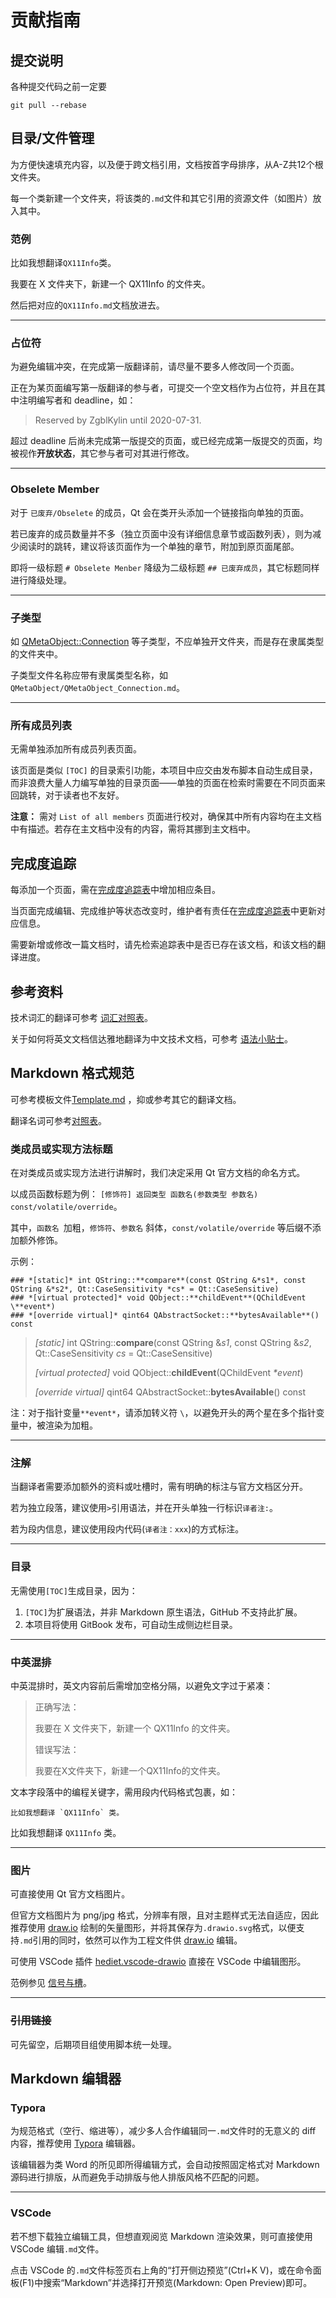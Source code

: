 # 贡献指南

## 提交说明

各种提交代码之前一定要

```shell
git pull --rebase
```



## 目录/文件管理

为方便快速填充内容，以及便于跨文档引用，文档按首字母排序，从A-Z共12个根文件夹。

每一个类新建一个文件夹，将该类的`.md`文件和其它引用的资源文件（如图片）放入其中。

### 范例

比如我想翻译`QX11Info`类。

我要在 X 文件夹下，新建一个 QX11Info 的文件夹。

然后把对应的`QX11Info.md`文档放进去。

----

### 占位符

为避免编辑冲突，在完成第一版翻译前，请尽量不要多人修改同一个页面。

正在为某页面编写第一版翻译的参与者，可提交一个空文档作为占位符，并且在其中注明编写者和 deadline，如：
> Reserved by ZgblKylin until 2020-07-31.

超过 deadline 后尚未完成第一版提交的页面，或已经完成第一版提交的页面，均被视作**开放状态**，其它参与者可对其进行修改。

----

### Obselete Member

对于 `已废弃/Obselete` 的成员，Qt 会在类开头添加一个链接指向单独的页面。

若已废弃的成员数量并不多（独立页面中没有详细信息章节或函数列表），则为减少阅读时的跳转，建议将该页面作为一个单独的章节，附加到原页面尾部。

即将一级标题 `# Obselete Menber` 降级为二级标题 `## 已废弃成员`，其它标题同样进行降级处理。

----

### 子类型

如 [QMetaObject::Connection](Src/M/QMetaObject/QMetaObject_Connection.md) 等子类型，不应单独开文件夹，而是存在隶属类型的文件夹中。

子类型文件名称应带有隶属类型名称，如 `QMetaObject/QMetaObject_Connection.md`。

----

### 所有成员列表

无需单独添加所有成员列表页面。

该页面是类似 `[TOC]` 的目录索引功能，本项目中应交由发布脚本自动生成目录，而非浪费大量人力编写单独的目录页面——单独的页面在检索时需要在不同页面来回跳转，对于读者也不友好。

**注意：** 需对 `List of all members` 页面进行校对，确保其中所有内容均在主文档中有描述。若存在主文档中没有的内容，需将其挪到主文档中。



## 完成度追踪

每添加一个页面，需在[完成度追踪表](completeness_tracking.md)中增加相应条目。

当页面完成编辑、完成维护等状态改变时，维护者有责任在[完成度追踪表](completeness_tracking.md)中更新对应信息。

需要新增或修改一篇文档时，请先检索追踪表中是否已存在该文档，和该文档的翻译进度。



## 参考资料

技术词汇的翻译可参考 [词汇对照表](Comparison_Table.md)。

关于如何将英文文档信达雅地翻译为中文技术文档，可参考 [语法小贴士](Grammar_Tips.md)。



## Markdown 格式规范

可参考模板文件[Template.md](Template.md) ，抑或参考其它的翻译文档。

翻译名词可参考[对照表](Comparison_Table.md)。

### 类成员或实现方法标题

在对类成员或实现方法进行讲解时，我们决定采用 Qt 官方文档的命名方式。

以成员函数标题为例： `[修饰符] 返回类型 函数名(参数类型 参数名) const/volatile/override`。

其中，`函数名 `加粗，`修饰符`、`参数名` 斜体，`const/volatile/override` 等后缀不添加额外修饰。

示例：

```
### *[static]* int QString::**compare**(const QString &*s1*, const QString &*s2*, Qt::CaseSensitivity *cs* = Qt::CaseSensitive)
### *[virtual protected]* void QObject::**childEvent**(QChildEvent \**event*)
### *[override virtual]* qint64 QAbstractSocket::**bytesAvailable**() const
```

> *[static]* int QString::**compare**(const QString &*s1*, const QString &*s2*, Qt::CaseSensitivity *cs* = Qt::CaseSensitive)
> 
> *[virtual protected]* void QObject::**childEvent**(QChildEvent *\*event*)
> 
> *[override virtual]* qint64 QAbstractSocket::**bytesAvailable**() const

注：对于指针变量`**event*`，请添加转义符 `\`，以避免开头的两个星在多个指针变量中，被渲染为加粗。

----

### 注解

当翻译者需要添加额外的资料或吐槽时，需有明确的标注与官方文档区分开。

若为独立段落，建议使用`>`引用语法，并在开头单独一行标识`译者注:`。

若为段内信息，建议使用段内代码(`译者注：xxx`)的方式标注。

----

### 目录

无需使用`[TOC]`生成目录，因为：
1. `[TOC]`为扩展语法，并非 Markdown 原生语法，GitHub 不支持此扩展。
2. 本项目将使用 GitBook 发布，可自动生成侧边栏目录。

----

### 中英混排

中英混排时，英文内容前后需增加空格分隔，以避免文字过于紧凑：
> 正确写法：
>
> 我要在 X 文件夹下，新建一个 QX11Info 的文件夹。
>
> 错误写法：
>
> 我要在X文件夹下，新建一个QX11Info的文件夹。

文本字段落中的编程关键字，需用段内代码格式包裹，如：
```text
比如我想翻译 `QX11Info` 类。
```
比如我想翻译 `QX11Info` 类。

----

### 图片

可直接使用 Qt 官方文档图片。

但官方文档图片为 png/jpg 格式，分辨率有限，且对主题样式无法自适应，因此推荐使用 [draw.io](https://app.diagrams.net/) 绘制的矢量图形，并将其保存为`.drawio.svg`格式，以便支持`.md`引用的同时，依然可以作为工程文件供 [draw.io](https://app.diagrams.net/) 编辑。

可使用 VSCode 插件 [hediet.vscode-drawio](https://marketplace.visualstudio.com/items?itemName=hediet.vscode-drawio) 直接在 VSCode 中编辑图形。

范例参见 [信号与槽](S/Signals_and_Slots/Signals_and_Slots.md)。

----

### <del>引用链接</del>

可先留空，后期项目组使用脚本统一处理。


## Markdown 编辑器

### Typora

为规范格式（空行、缩进等），减少多人合作编辑同一`.md`文件时的无意义的 diff 内容，推荐使用 [Typora](https://typora.io/) 编辑器。

该编辑器为类 Word 的所见即所得编辑方式，会自动按照固定格式对 Markdown 源码进行排版，从而避免手动排版与他人排版风格不匹配的问题。

----

### VSCode

若不想下载独立编辑工具，但想直观阅览 Markdown 渲染效果，则可直接使用 VSCode 编辑`.md`文件。

点击 VSCode 的`.md`文件标签页右上角的“打开侧边预览”(Ctrl+K V)，或在命令面板(F1)中搜索“Markdown”并选择打开预览(Markdown: Open Preview)即可。
